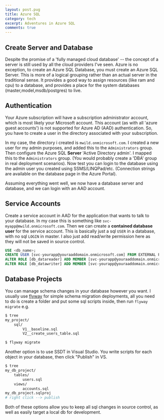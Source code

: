 ```yaml
---
layout: post.pug
title: Azure SQL
category: tech
excerpt: Adventures in Azure SQL
comments: true
---
```


## Create Server and Database

Despite the promise of a 'fully managed cloud database' -- the concept of a server is still used by all the cloud providers I've seen.
Azure is no exception, to create an Azure SQL Database, you must create an Azure SQL Server. This is more of a logical grouping rather than an actual server in the traditional sense. It provides a good way to assign resources (like ram and cpu) to a database, and provides a place for the system databases (master,model,msdb/postgres) to live.

## Authentication

Your Azure subscription will have a subscription administrator account, which is most likely your Microsoft account. This account (as with all 'azure guest accounts') is not supported for Azure AD (AAD) authentication. So, you have to create a user in the directory associated with your subscription.

In my case, the directory i created is `mwild.onmicrosoft.com`. I created a new user for my admin purposes, and added this to the `Administrators` group. Then configure the Azure SQL __Server__ 'Active Directory admin'. I mapped this to the `Administrators` group. (You would probably create a 'DBA' group in real deployment scenarios). Now test you can login to the database using the admin user you created using SSMS/LINQPad/etc. (Connection strings are available on the database page in the Azure Portal).

Assuming everything went well, we now have a database server and database, and we can login with an AAD account.

## Service Accounts

Create a service account in AAD for the application that wants to talk to your database. In my case this is something like `svc-myapp@mwild.onmicrosoft.com`. Then we can create a __contained database user__ for the service account. This is basically just a sql `USER` in a database, with no sql `LOGIN` in master. I also just add read/write permission here as they will not be saved in source control.

```sql
USE <db_name>;
CREATE USER [svc-yourapp@youraaddomain.onmicrosoft.com] FROM EXTERNAL PROVIDER;
ALTER ROLE [db_datareader] ADD MEMBER [svc-yourapp@youraaddomain.onmicrosoft.com];
ALTER ROLE [db_datawriter] ADD MEMBER [svc-yourapp@youraaddomain.onmicrosoft.com];
```

## Database Projects

You can manage schema changes in your database however you want.
I usually use [flyway](https://flywaydb.org/) for simple schema migration deployments, all you need to do is create a folder and put some sql scripts inside, then run `flyway migrate` e.g.

```sh
$ tree
my_project/
    sql/
        V1__baseline.sql
        V2__create_users_table.sql

$ flyway migrate
```

Another option is to use SSDT in Visual Studio. You write scripts for each object in your database, then click "Publish" in VS.

```sh
$ tree
my_db_project/
    tables/
        users.sql
    views/
        accounts.sql
my_db_project.sqlproj
# right click --> publish
```

Both of these options allow you to keep all sql changes in source control, as well as easily target a local db for development.
